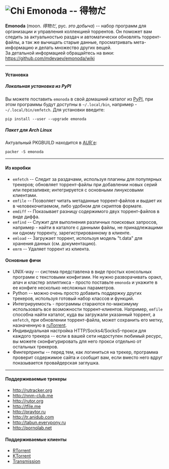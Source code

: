 ![Chi](https://raw.githubusercontent.com/wiki/mdevaev/emonoda/chi.png) Emonoda -- 得物だ
=======

**Emonoda** (moon. _得物だ_, рус. _это добыча_) -- набор программ для организации и управления коллекцией торрентов. Он поможет вам следить за актуальностью раздач и автоматически обновлять торрент-файлы, а так же вычищать старые данные, просматривать мета-информацию и делать множество других вещей.  
За детальной информацией обращайтесь на вики: https://github.com/mdevaev/emonoda/wiki  

***

#### Установка
##### Локальная установка из PyPI
Вы можете поставить `emonoda` в свой домашний каталог из [PyPI](https://pypi.python.org/pypi/emonoda), при этом программы будут доступны в `~/.local/bin`, например - `~/.local/bin/emfetch`. Для установки введите:
```
pip install --user --upgrade emonoda
```

##### Пакет для Arch Linux
Актуальный PKGBUILD находится в [AUR`е](https://aur.archlinux.org/packages/emonoda/):
```
packer -S emonoda
```

***

#### Из коробки
* `emfetch` -- Следит за раздачами, используя плагины для популярных трекеров; обновляет торрент-файлы при добавлении новых серий или перезаливке; интегрируется с основными линуксовыми клиентами.
* `emfile` -- Позволяет читать метаданные торрент-файлов и выдает их в человекочитаемом, либо удобном для скриптов формате.
* `emdiff` -- Показывает разницу содержимого двух торрент-файлов в виде диффа.
* `emfind` -- Служит для выполнения различных поисковых запросов, например - найти в каталоге с данными файлы, не принадлежащими ни одному торренту, зарегистрированному в клиенте.
* `emload` -- Загружает торрент, используя модель "t.data" для хранения данных (см. документацию).
* `emrm` -- Удаляет торрент из клиента.

#### Основные фичи
* UNIX-way -- система представлена в виде простых консольных программ с текстовыми конфигами. Не нужно разворачивать оракл, апач и кластер эллиптикса - просто поставьте `emonoda` и укажите в ее конфиге несколько несложных параметров.
* Python -- можно очень просто добавить поддержку других трекеров, используя готовый набор классов и функций.
* Интегрируемость - программы стараются по-максимуму использовать все возможности торрент-клиентов. Например, `emfile` способна найти каталог, куда вы загружали указанный торрент, а `emfetch`, при обновлении торрент-файла, может сохранить его метку, назначенную в [ruTorrent](https://github.com/Novik/ruTorrent).
* Индивидуальная настройка HTTP/Socks4/Socks5-прокси для каждого трекера -- если в вашей сети недоступен любимый ресурс, вы можете сконфигурировать для него прокси отдельно от остальных трекеров.
* Фингерпринты -- перед тем, как логиниться на трекер, программа проверит содержимое сайта и сообщит вам, если вместо него вдруг показывается провайдерская заглушка.

***

#### Поддерживаемые трекеры
* http://rutracker.org
* http://nnm-club.me
* http://rutor.org
* http://tfile.me
* http://pravtor.ru
* http://tr.anidub.com
* http://tabun.everypony.ru
* http://pornolab.net

#### Поддерживаемые клиенты
* [RTorrent](http://rakshasa.github.io/rtorrent/)
* [KTorrent](http://ktorrent.pwsp.net/)
* [Transmission](http://www.transmissionbt.com/)
